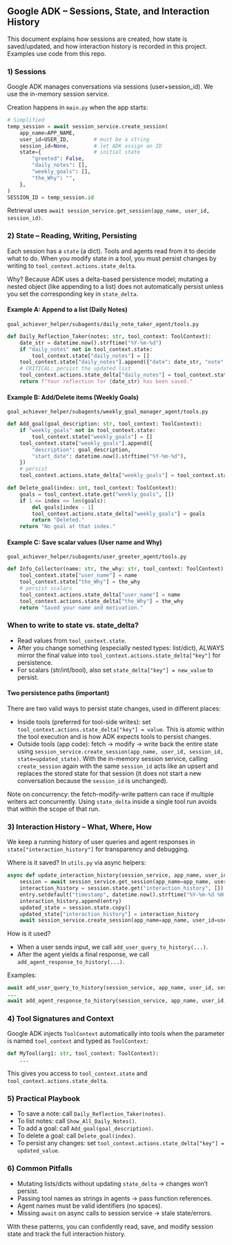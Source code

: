 ## Google ADK – Sessions, State, and Interaction History

This document explains how sessions are created, how state is saved/updated, and how interaction history is recorded in this project. Examples use code from this repo.

### 1) Sessions
Google ADK manages conversations via sessions (user+session_id). We use the in-memory session service.

Creation happens in `main.py` when the app starts:

```python
# Simplified
temp_session = await session_service.create_session(
    app_name=APP_NAME,
    user_id=USER_ID,        # must be a string
    session_id=None,        # let ADK assign an ID
    state={                 # initial state
        "greeted": False,
        "daily_notes": [],
        "weekly_goals": [],
        "the_Why": "",
    },
)
SESSION_ID = temp_session.id
```

Retrieval uses `await session_service.get_session(app_name, user_id, session_id)`.

### 2) State – Reading, Writing, Persisting
Each session has a `state` (a dict). Tools and agents read from it to decide what to do. When you modify state in a tool, you must persist changes by writing to `tool_context.actions.state_delta`.

Why? Because ADK uses a delta-based persistence model; mutating a nested object (like appending to a list) does not automatically persist unless you set the corresponding key in `state_delta`.

#### Example A: Append to a list (Daily Notes)
`goal_achiever_helper/subagents/daily_note_taker_agent/tools.py`
```python
def Daily_Reflection_Taker(notes: str, tool_context: ToolContext):
    date_str = datetime.now().strftime("%Y-%m-%d")
    if "daily_notes" not in tool_context.state:
        tool_context.state["daily_notes"] = []
    tool_context.state["daily_notes"].append({"date": date_str, "note": notes})
    # CRITICAL: persist the updated list
    tool_context.actions.state_delta["daily_notes"] = tool_context.state["daily_notes"]
    return f"Your reflection for {date_str} has been saved."
```

#### Example B: Add/Delete items (Weekly Goals)
`goal_achiever_helper/subagents/weekly_goal_manager_agent/tools.py`
```python
def Add_goal(goal_description: str, tool_context: ToolContext):
    if "weekly_goals" not in tool_context.state:
        tool_context.state["weekly_goals"] = []
    tool_context.state["weekly_goals"].append({
        "description": goal_description,
        "start_date": datetime.now().strftime("%Y-%m-%d"),
    })
    # persist
    tool_context.actions.state_delta["weekly_goals"] = tool_context.state["weekly_goals"]

def Delete_goal(index: int, tool_context: ToolContext):
    goals = tool_context.state.get("weekly_goals", [])
    if 1 <= index <= len(goals):
        del goals[index - 1]
        tool_context.actions.state_delta["weekly_goals"] = goals
        return "Deleted."
    return "No goal at that index."
```

#### Example C: Save scalar values (User name and Why)
`goal_achiever_helper/subagents/user_greeter_agent/tools.py`
```python
def Info_Collector(name: str, the_why: str, tool_context: ToolContext):
    tool_context.state["user_name"] = name
    tool_context.state["the_Why"] = the_why
    # persist scalars
    tool_context.actions.state_delta["user_name"] = name
    tool_context.actions.state_delta["the_Why"] = the_why
    return "Saved your name and motivation."
```

### When to write to state vs. state_delta?
- Read values from `tool_context.state`.
- After you change something (especially nested types: list/dict), ALWAYS mirror the final value into `tool_context.actions.state_delta["key"]` for persistence.
- For scalars (str/int/bool), also set `state_delta["key"] = new_value` to persist.

#### Two persistence paths (important)
There are two valid ways to persist state changes, used in different places:

- Inside tools (preferred for tool-side writes): set `tool_context.actions.state_delta["key"] = value`. This is atomic within the tool execution and is how ADK expects tools to persist changes.
- Outside tools (app code): fetch → modify → write back the entire state using `session_service.create_session(app_name, user_id, session_id, state=updated_state)`. With the in-memory session service, calling `create_session` again with the same `session_id` acts like an upsert and replaces the stored state for that session (it does not start a new conversation because the `session_id` is unchanged).

Note on concurrency: the fetch-modify-write pattern can race if multiple writers act concurrently. Using `state_delta` inside a single tool run avoids that within the scope of that run.

### 3) Interaction History – What, Where, How
We keep a running history of user queries and agent responses in `state["interaction_history"]` for transparency and debugging.

Where is it saved? In `utils.py` via async helpers:
```python
async def update_interaction_history(session_service, app_name, user_id, session_id, entry):
    session = await session_service.get_session(app_name=app_name, user_id=user_id, session_id=session_id)
    interaction_history = session.state.get("interaction_history", [])
    entry.setdefault("timestamp", datetime.now().strftime("%Y-%m-%d %H:%M:%S"))
    interaction_history.append(entry)
    updated_state = session.state.copy()
    updated_state["interaction_history"] = interaction_history
    await session_service.create_session(app_name=app_name, user_id=user_id, session_id=session_id, state=updated_state)
```

How is it used?
- When a user sends input, we call `add_user_query_to_history(...)`.
- After the agent yields a final response, we call `add_agent_response_to_history(...)`.

Examples:
```python
await add_user_query_to_history(session_service, app_name, user_id, session_id, query)
...
await add_agent_response_to_history(session_service, app_name, user_id, session_id, agent_name, final_response_text)
```

### 4) Tool Signatures and Context
Google ADK injects `ToolContext` automatically into tools when the parameter is named `tool_context` and typed as `ToolContext`:
```python
def MyTool(arg1: str, tool_context: ToolContext):
    ...
```
This gives you access to `tool_context.state` and `tool_context.actions.state_delta`.

### 5) Practical Playbook
- To save a note: call `Daily_Reflection_Taker(notes)`.
- To list notes: call `Show_All_Daily_Notes()`.
- To add a goal: call `Add_goal(goal_description)`.
- To delete a goal: call `Delete_goal(index)`.
- To persist any changes: set `tool_context.actions.state_delta["key"] = updated_value`.

### 6) Common Pitfalls
- Mutating lists/dicts without updating `state_delta` → changes won’t persist.
- Passing tool names as strings in agents → pass function references.
- Agent names must be valid identifiers (no spaces).
- Missing `await` on async calls to session service → stale state/errors.

With these patterns, you can confidently read, save, and modify session state and track the full interaction history.

